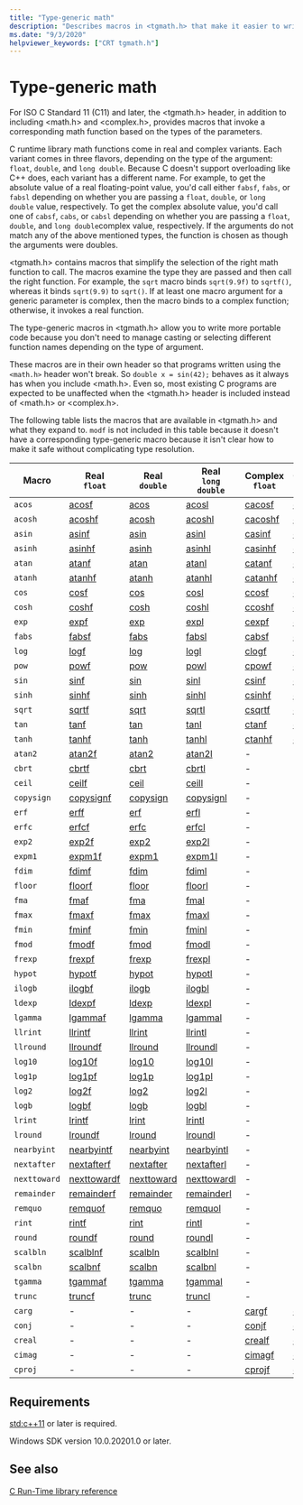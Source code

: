```yaml
---
title: "Type-generic math"
description: "Describes macros in <tgmath.h> that make it easier to write C code that calls the right math function, based on argument type." 
ms.date: "9/3/2020"
helpviewer_keywords: ["CRT tgmath.h"]
---
```


# Type-generic math

For ISO C Standard 11 (C11) and later, the \<tgmath.h> header, in addition to including \<math.h> and \<complex.h>, provides macros that invoke a corresponding math function based on the types of the parameters.

C runtime library math functions come in real and complex variants. Each variant comes in three flavors, depending on the type of the argument: `float`, `double`, and `long double`. Because C doesn't support overloading like C++ does, each variant has a different name. For example, to get the absolute value of a real floating-point value, you'd call either `fabsf`, `fabs`, or `fabsl` depending on whether you are passing a `float`, `double`, or `long double` value, respectively. To get the complex absolute value, you'd call one of `cabsf`, `cabs`, or `cabsl` depending on whether you are passing a `float`, `double`, and `long double`complex value, respectively. If the arguments do not match any of the above mentioned types, the function is chosen as though the arguments were doubles.

\<tgmath.h> contains macros that simplify the selection of the right math function to call. The macros examine the type they are passed and then call the right function. For example, the `sqrt` macro binds `sqrt(9.9f)` to `sqrtf()`, whereas it binds `sqrt(9.9)` to `sqrt()`. If at least one macro argument for a generic parameter is complex, then the macro binds to a complex function; otherwise, it invokes a real function.

The type-generic macros in \<tgmath.h> allow you to write more portable code because you don't need to manage casting or selecting different function names depending on the type of argument.

These macros are in their own header so that programs written using the `<math.h>` header won't break. So `double x = sin(42);` behaves as it always has when you include \<math.h>. Even so, most existing C programs are expected to be unaffected when the \<tgmath.h> header is included instead of \<math.h> or \<complex.h>.

The following table lists the macros that are available in \<tgmath.h> and what they expand to. `modf` is not included in this table because it doesn't have a corresponding type-generic macro because it isn't clear how to make it safe without complicating type resolution.

|Macro  |Real</br>`float`  | Real</br>`double` | Real</br>`long double` | Complex</br>`float` | Complex</br>`double` | Complex</br>`long double` |
|---------|---------|---------|---------|---------|---------|---------|
`acos` | [acosf](reference/mbsnbicmp-mbsnbicmp-l.md) | [acos](reference/mbsnbicmp-mbsnbicmp-l.md) | [acosl](reference/mbsnbicmp-mbsnbicmp-l.md) | [cacosf](reference/cacos-cacosf-cacosl.md) | [cacos](reference/cacos-cacosf-cacosl.md) | [cacosl](reference/cacos-cacosf-cacosl.md) |
`acosh` | [acoshf](reference/acosh-acoshf-acoshl.md) | [acosh](reference/acosh-acoshf-acoshl.md) | [acoshl](reference/acosh-acoshf-acoshl.md) | [cacoshf](reference/cacosh-cacoshf-cacoshl.md) | [cacosh](reference/cacosh-cacoshf-cacoshl.md) | [cacoshl](reference/cacosh-cacoshf-cacoshl.md) |
`asin` | [asinf](reference/asin-asinf-asinl.md) | [asin](reference/asin-asinf-asinl.md) | [asinl](reference/asin-asinf-asinl.md) | [casinf](reference/casin-casinf-casinl.md) | [casin](reference/casin-casinf-casinl.md) | [casinl](reference/casin-casinf-casinl.md) |
`asinh` | [asinhf](reference/asin-asinf-asinl.md) | [asinh](reference/asin-asinf-asinl.md) | [asinhl](reference/asin-asinf-asinl.md) | [casinhf](reference/casinh-casinhf-casinhl.md) | [casinh](reference/casinh-casinhf-casinhl.md) | [casinhl](reference/casinh-casinhf-casinhl.md) |
`atan` | [atanf](reference/atan-atanf-atanl-atan2-atan2f-atan2l.md) | [atan](reference/atan-atanf-atanl-atan2-atan2f-atan2l.md) | [atanl](reference/atan-atanf-atanl-atan2-atan2f-atan2l.md) | [catanf](reference/catan-catanf-catanl.md) | [catan](reference/catan-catanf-catanl.md) | [catanl](reference/catan-catanf-catanl.md) |
`atanh` | [atanhf](reference/atanh-atanhf-atanhl.md) | [atanh](reference/atanh-atanhf-atanhl.md) | [atanhl](reference/atanh-atanhf-atanhl.md) | [catanhf](reference/catanh-catanhf-catanhl.md) | [catanh](reference/catanh-catanhf-catanhl.md) | [catanhl](reference/catanh-catanhf-catanhl.md) |
`cos` | [cosf](reference/cos-cosf-cosl.md) | [cos](reference/cos-cosf-cosl.md) | [cosl](reference/cos-cosf-cosl.md) | [ccosf](reference/ccos-ccosf-ccosl.md) | [ccos](reference/ccos-ccosf-ccosl.md) | [ccosl](reference/ccos-ccosf-ccosl.md) |
`cosh` | [coshf](reference/cosh-coshf-coshl.md) | [cosh](reference/cosh-coshf-coshl.md) | [coshl](reference/cosh-coshf-coshl.md) | [ccoshf](reference/ccosh-ccoshf-ccoshl.md) | [ccosh](reference/ccosh-ccoshf-ccoshl.md) | [ccoshl](reference/ccosh-ccoshf-ccoshl.md) |
`exp` | [expf](reference/exp-expf.md) | [exp](reference/exp-expf.md) | [expl](reference/exp-expf.md) | [cexpf](reference/cexp-cexpf-cexpl.md) | [cexp](reference/cexp-cexpf-cexpl.md) | [cexpl](reference/cexp-cexpf-cexpl.md) |
`fabs` | [fabsf](reference/fabs-fabsf-fabsl.md) | [fabs](reference/fabs-fabsf-fabsl.md) | [fabsl](reference/fabs-fabsf-fabsl.md) | [cabsf](reference/cabs-cabsf-cabsl.md) | [cabs](reference/cabs-cabsf-cabsl.md) | [cabsl](reference/cabs-cabsf-cabsl.md) |
`log` | [logf](reference/log-logf-log10-log10f.md) | [log](reference/log-logf-log10-log10f.md) | [logl](reference/log-logf-log10-log10f.md) | [clogf](reference/clog-clogf-clogl.md) | [clog](reference/clog-clogf-clogl.md) | [clogl](reference/clog-clogf-clogl.md) |
`pow` | [powf](reference/pow-powf-powl.md) | [pow](reference/pow-powf-powl.md) | [powl](reference/pow-powf-powl.md) | [cpowf](reference/cpow-cpowf-cpowl.md) | [cpow](reference/cpow-cpowf-cpowl.md) | [cpowl](reference/cpow-cpowf-cpowl.md) |
`sin` | [sinf](reference/sin-sinf-sinl.md) | [sin](reference/sin-sinf-sinl.md) | [sinl](reference/sin-sinf-sinl.md) | [csinf](reference/csin-csinf-csinl.md) | [csin](reference/csin-csinf-csinl.md) | [csinl](reference/csin-csinf-csinl.md) |
`sinh` | [sinhf](reference/sinh-sinhf-sinhl.md) | [sinh](reference/sinh-sinhf-sinhl.md) | [sinhl](reference/sinh-sinhf-sinhl.md) | [csinhf](reference/csinh-csinhf-csinhl.md) | [csinh](reference/csinh-csinhf-csinhl.md) | [csinhl](reference/csinh-csinhf-csinhl.md) |
`sqrt` | [sqrtf](reference/sqrt-sqrtf-sqrtl.md) | [sqrt](reference/sqrt-sqrtf-sqrtl.md) | [sqrtl](reference/sqrt-sqrtf-sqrtl.md) | [csqrtf](reference/csqrt-csqrtf-csqrtl.md) | [csqrt](reference/csqrt-csqrtf-csqrtl.md) | [csqrtl](reference/csqrt-csqrtf-csqrtl.md) |
`tan` | [tanf](reference/tan-tanf-tanl.md) | [tan](reference/tan-tanf-tanl.md) | [tanl](reference/tan-tanf-tanl.md) | [ctanf](reference/ctan-ctanf-ctanl.md) | [ctan](reference/ctan-ctanf-ctanl.md) | [ctanl](reference/ctan-ctanf-ctanl.md) |
`tanh` | [tanhf](reference/tanh-tanhf-tanhl.md) | [tanh](reference/tanh-tanhf-tanhl.md) | [tanhl](reference/tanh-tanhf-tanhl.md) | [ctanhf](reference/ctanh-ctanhf-ctanhl.md) | [ctanh](reference/ctanh-ctanhf-ctanhl.md) | [ctanhl](reference/ctanh-ctanhf-ctanhl.md) |
`atan2` | [atan2f](reference/atan-atanf-atanl-atan2-atan2f-atan2l.md) | [atan2](reference/atan-atanf-atanl-atan2-atan2f-atan2l.md) | [atan2l](reference/atan-atanf-atanl-atan2-atan2f-atan2l.md) | - | - | - |
`cbrt` | [cbrtf](reference/cbrt-cbrtf-cbrtl.md) | [cbrt](reference/cbrt-cbrtf-cbrtl.md) | [cbrtl](reference/cbrt-cbrtf-cbrtl.md) | - | - | - |
`ceil` | [ceilf](reference/ceil-ceilf-ceill.md) | [ceil](reference/ceil-ceilf-ceill.md) | [ceill](reference/ceil-ceilf-ceill.md) | - | - | - |
`copysign` | [copysignf](reference/copysign-copysignf-copysignl-copysign-copysignf-copysignl.md) | [copysign](reference/copysign-copysignf-copysignl-copysign-copysignf-copysignl.md) | [copysignl](reference/copysign-copysignf-copysignl-copysign-copysignf-copysignl.md) | - | - | - |
`erf` | [erff](reference/erf-erff-erfl-erfc-erfcf-erfcl.md) | [erf](reference/erf-erff-erfl-erfc-erfcf-erfcl.md) | [erfl](reference/erf-erff-erfl-erfc-erfcf-erfcl.md) | - | - | - |
`erfc` | [erfcf](reference/erf-erff-erfl-erfc-erfcf-erfcl.md) | [erfc](reference/erf-erff-erfl-erfc-erfcf-erfcl.md) | [erfcl](reference/erf-erff-erfl-erfc-erfcf-erfcl.md) | - | - | - |
`exp2` | [exp2f](reference/exp2-exp2f-exp2l.md) | [exp2](reference/exp2-exp2f-exp2l.md) | [exp2l](reference/exp2-exp2f-exp2l.md) | - | - | - |
`expm1` | [expm1f](reference/expm1-expm1f-expm1l.md) | [expm1](reference/expm1-expm1f-expm1l.md) | [expm1l](reference/expm1-expm1f-expm1l.md) | - | - | - |
`fdim` | [fdimf](reference/fdim-fdimf-fdiml.md) | [fdim](reference/fdim-fdimf-fdiml.md) | [fdiml](reference/fdim-fdimf-fdiml.md) | - | - | - |
`floor` | [floorf](reference/floor-floorf-floorl.md) | [floor](reference/floor-floorf-floorl.md) | [floorl](reference/floor-floorf-floorl.md) | - | - | - |
`fma` | [fmaf](reference/fma-fmaf-fmal.md) | [fma](reference/fma-fmaf-fmal.md) | [fmal](reference/fma-fmaf-fmal.md) | - | - | - |
`fmax` | [fmaxf](reference/fmax-fmaxf-fmaxl.md) | [fmax](reference/fmax-fmaxf-fmaxl.md) | [fmaxl](reference/fmax-fmaxf-fmaxl.md) | - | - | - |
`fmin` | [fminf](reference/fmin-fminf-fminl.md) | [fmin](reference/fmin-fminf-fminl.md) | [fminl](reference/fmin-fminf-fminl.md) | - | - | - |
`fmod` | [fmodf](reference/fmod-fmodf.md) | [fmod](reference/fmod-fmodf.md) | [fmodl](reference/fmod-fmodf.md) | - | - | - |
`frexp` | [frexpf](reference/frexp.md) | [frexp](reference/frexp.md) | [frexpl](reference/frexp.md) | - | - | - |
`hypot` | [hypotf](reference/hypot-hypotf-hypotl-hypot-hypotf-hypotl.md) | [hypot](reference/hypot-hypotf-hypotl-hypot-hypotf-hypotl.md) | [hypotl](reference/hypot-hypotf-hypotl-hypot-hypotf-hypotl.md) | - | - | - |
`ilogb` | [ilogbf](reference/ilogb-ilogbf-ilogbl2.md) | [ilogb](reference/ilogb-ilogbf-ilogbl2.md) | [ilogbl](reference/ilogb-ilogbf-ilogbl2.md) | - | - | - |
`ldexp` | [ldexpf](reference/ldexp.md) | [ldexp](reference/ldexp.md) | [ldexpl](reference/ldexp.md) | - | - | - |
`lgamma` | [lgammaf](reference/lgamma-lgammaf-lgammal.md) | [lgamma](reference/lgamma-lgammaf-lgammal.md) | [lgammal](reference/lgamma-lgammaf-lgammal.md) | - | - | - |
`llrint` | [llrintf](reference/lrint-lrintf-lrintl-llrint-llrintf-llrintl.md) | [llrint](reference/lrint-lrintf-lrintl-llrint-llrintf-llrintl.md) | [llrintl](reference/lrint-lrintf-lrintl-llrint-llrintf-llrintl.md) | - | - | - |
`llround` | [llroundf](reference/lround-lroundf-lroundl-llround-llroundf-llroundl.md) | [llround](reference/lround-lroundf-lroundl-llround-llroundf-llroundl.md) | [llroundl](reference/lround-lroundf-lroundl-llround-llroundf-llroundl.md) | - | - | - |
`log10` | [log10f](reference/log-logf-log10-log10f.md) | [log10](reference/log-logf-log10-log10f.md) | [log10l](reference/log-logf-log10-log10f.md) | - | - | - |
`log1p` | [log1pf](reference/log1p-log1pf-log1pl2.md) | [log1p](reference/log1p-log1pf-log1pl2.md) | [log1pl](reference/log1p-log1pf-log1pl2.md) | - | - | - |
`log2` | [log2f](reference/log2-log2f-log2l.md) | [log2](reference/log2-log2f-log2l.md) | [log2l](reference/log2-log2f-log2l.md) | - | - | - |
`logb` | [logbf](reference/logb-logbf-logbl-logb-logbf.md) | [logb](reference/logb-logbf-logbl-logb-logbf.md) | [logbl](reference/logb-logbf-logbl-logb-logbf.md) | - | - | - |
`lrint` | [lrintf](reference/lrint-lrintf-lrintl-llrint-llrintf-llrintl.md) | [lrint](reference/lrint-lrintf-lrintl-llrint-llrintf-llrintl.md) | [lrintl](reference/lrint-lrintf-lrintl-llrint-llrintf-llrintl.md) | - | - | - |
`lround` | [lroundf](reference/lround-lroundf-lroundl-llround-llroundf-llroundl.md) | [lround](reference/lround-lroundf-lroundl-llround-llroundf-llroundl.md) | [lroundl](reference/lround-lroundf-lroundl-llround-llroundf-llroundl.md) | - | - | - |
`nearbyint` | [nearbyintf](reference/nearbyint-nearbyintf-nearbyintl1.md) | [nearbyint](reference/nearbyint-nearbyintf-nearbyintl1.md) | [nearbyintl](reference/nearbyint-nearbyintf-nearbyintl1.md) | - | - | - |
`nextafter` | [nextafterf](reference/nextafter-functions.md) | [nextafter](reference/nextafter-functions.md) | [nextafterl](reference/nextafter-functions.md) | - | - | - |
`nexttoward` | [nexttowardf](reference/nextafter-functions.md) | [nexttoward](reference/nextafter-functions.md) | [nexttowardl](reference/nextafter-functions.md) | - | - | - |
`remainder` | [remainderf](reference/remainder-remainderf-remainderl.md) | [remainder](reference/remainder-remainderf-remainderl.md) | [remainderl](reference/remainder-remainderf-remainderl.md) | - | - | - |
`remquo` | [remquof](reference/remquo-remquof-remquol.md) | [remquo](reference/remquo-remquof-remquol.md) | [remquol](reference/remquo-remquof-remquol.md) | - | - | - |
`rint` | [rintf](reference/rint-rintf-rintl.md) | [rint](reference/rint-rintf-rintl.md) | [rintl](reference/rint-rintf-rintl.md) | - | - | - |
`round` | [roundf](reference/round-roundf-roundl.md) | [round](reference/round-roundf-roundl.md) | [roundl](reference/round-roundf-roundl.md) | - | - | - |
`scalbln` | [scalblnf](reference/scalbn-scalbnf-scalbnl-scalbln-scalblnf-scalblnl.md) | [scalbln](reference/scalbn-scalbnf-scalbnl-scalbln-scalblnf-scalblnl.md) | [scalblnl](reference/scalbn-scalbnf-scalbnl-scalbln-scalblnf-scalblnl.md) | - | - | - |
`scalbn` | [scalbnf](reference/scalbn-scalbnf-scalbnl-scalbln-scalblnf-scalblnl.md) | [scalbn](reference/scalbn-scalbnf-scalbnl-scalbln-scalblnf-scalblnl.md) | [scalbnl](reference/scalbn-scalbnf-scalbnl-scalbln-scalblnf-scalblnl.md) | - | - | - |
`tgamma` | [tgammaf](reference/tgamma-tgammaf-tgammal.md) | [tgamma](reference/tgamma-tgammaf-tgammal.md) | [tgammal](reference/tgamma-tgammaf-tgammal.md) | - | - | - |
`trunc` | [truncf](reference/trunc-truncf-truncl.md) | [trunc](reference/trunc-truncf-truncl.md) | [truncl](reference/trunc-truncf-truncl.md) | - | - | - |
`carg` | - | - | - | [cargf](reference/carg-cargf-cargl.md) | [carg](reference/carg-cargf-cargl.md) | [cargl](reference/carg-cargf-cargl.md) |
`conj` | - | - | - | [conjf](reference/conj-conjf-conjl.md) | [conj](reference/conj-conjf-conjl.md) | [conjl](reference/conj-conjf-conjl.md) |
`creal` | - | - | - | [crealf](reference/creal-crealf-creall.md) | [creal](reference/creal-crealf-creall.md) | [creall](reference/creal-crealf-creall.md) |
`cimag` | - | - | - | [cimagf](reference/cimag-cimagf-cimagl.md) | [cimag](reference/cimag-cimagf-cimagl.md) | [cimagl](reference/cimag-cimagf-cimagl.md) |
`cproj` | - | - | - | [cprojf](reference/cproj-cprojf-cprojl.md) | [cproj](reference/cproj-cprojf-cprojl.md) | [cprojl](reference/cproj-cprojf-cprojl.md) |

## Requirements

[std:c++11](../../build/reference/std-specify-language-standard-version.md) or later is required.

Windows SDK version 10.0.20201.0 or later.

## See also

[C Run-Time library reference](c-run-time-library-reference.md)
